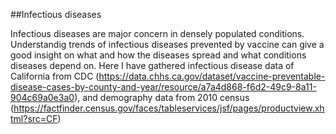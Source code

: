 ##Infectious diseases


Infectious diseases are major concern in densely populated conditions. Understandig trends of infectious diseases prevented by vaccine can give a good insight on what and how the diseases spread and what conditions diseases depend on.
Here I have gathered infectious disease data of California from CDC (https://data.chhs.ca.gov/dataset/vaccine-preventable-disease-cases-by-county-and-year/resource/a7a4d868-f6d2-49c9-8a11-904c69a0e3a0), and demography data from 2010 census (https://factfinder.census.gov/faces/tableservices/jsf/pages/productview.xhtml?src=CF)




